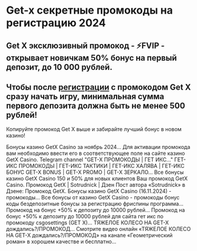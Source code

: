 # Get-x секретные промокоды на регистрацию 2024

## Get X эксклюзивный промокод - ⚡️FVIP - открывает новичкам 50% бонус на первый депозит, до 10 000 рублей. 

## Чтобы после [регистрации](https://linkcasino.ru/get-x) с промокодом Get X сразу начать игру, минимальная сумма первого депозита должна быть не менее 500 рублей! 

Копируйте промокод Get X выше и забирайте лучший бонус в новом казино!


Бонусы казино GetX Casino за ноябрь 2024... Для активации промокода вам необходимо ввести его в соответствующее поле на сайте казино GetX Casino.
Telegram channel "GET-X ПРОМОКОДЫ | ГЕТ ИКС..." ГЕТ-ИКС ПРОМОКОДЫ | ГЕТ-ИКС ТАКТИКИ | ГЕТ-ИКС ХАЛЯВА | ГЕТ-ИКС БОНУС GET-X BONUS | GET-X PROMO | GET-X ЗЕРКАЛО...
Все бонусы казино GetX Casino 150 и 50% для новых клиентов Ваш промокод GetX Casino.
Промокод GetX | Sotrudnick | Дзен
Пост автора «Sotrudnick» в Дзене: Промокод GetX.
Бонусы казино GetX Casino (16.11.2024) - промокоды...
Все бонусы от казино GetX Casino - промокоды бонус коды бездепозитные бонусы за регистрацию фриспины программа...
Промокод на бонус +50% к депозиту до 10000 рублей...
Промокод на бонус +50% к депозиту до 10000 рублей для сайта гет икс по промокоду csgosettings (GET X)...
ТЯЖЕЛОЕ КОЛЕСО НА GET-X дождались?/ПРОМОКОД... Смотрите видео онлайн «ТЯЖЕЛОЕ КОЛЕСО НА GET-X дождались?/ПРОМОКОД» на канале «Геометрический роман» в хорошем качестве и бесплатно...
